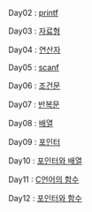 Day02 : [printf](https://cafe.naver.com/codeuniv/10781)

Day03 : [자료형](https://cafe.naver.com/codeuniv/11122)

Day04 : [연산자](https://cafe.naver.com/codeuniv/11293)

Day05 : [scanf](https://cafe.naver.com/codeuniv/11451)

Day06 : [조건문](https://cafe.naver.com/codeuniv/11633)

Day07 : [반복문](https://cafe.naver.com/codeuniv/11742)

Day08 : [배열](https://cafe.naver.com/codeuniv/11864)

Day09 : [포인터](https://cafe.naver.com/codeuniv/11984)

Day10 : [포인터와 배열](https://cafe.naver.com/codeuniv/12114)

Day11 : [C언어의 함수](https://cafe.naver.com/codeuniv/12347)

Day12 : [포인터와 함수](https://cafe.naver.com/codeuniv/12469)
